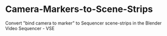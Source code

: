 # Camera-Markers-to-Scene-Strips
Convert "bind camera to marker" to Sequencer scene-strips in the Blender Video Sequencer - VSE
